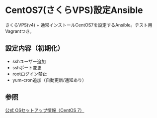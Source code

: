 # CentOS7(さくらVPS)設定Ansible

さくらVPS(v4) + 通常インストールCentOS7を設定するAnsible。テスト用Vagrantつき。

## 設定内容（初期化）
- sshユーザー追加
- sshポート変更
- rootログイン禁止
- yum-cron追加（自動更新/通知あり）

## 参照
[公式 OSセットアップ情報（CentOS 7）](https://help.sakura.ad.jp/hc/ja/articles/206376941-OS%E3%82%BB%E3%83%83%E3%83%88%E3%82%A2%E3%83%83%E3%83%97%E6%83%85%E5%A0%B1-CentOS-7-)
